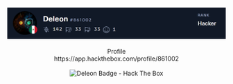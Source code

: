 <p align="center">
  <img src="Deleon.png">
  <br><br>
  Profile
  <br>
  https://app.hackthebox.com/profile/861002
  <br><br>
  <img src="http://www.hackthebox.eu/badge/image/861002" alt="Deleon Badge - Hack The Box">
</p>
